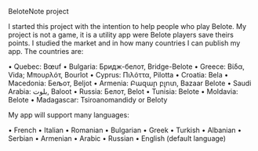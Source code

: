 BeloteNote project

I started this project with the intention to help people who play Belote. My project is not a game, it is a utility app were Belote players save theirs points. I studied the market and in how many countries I can publish my app. The countries are: 

•	Quebec: Bœuf
•	Bulgaria: Бридж-белот, Bridge-Belote
•	Greece: Βίδα, Vida; Μπουρλότ, Bourlot
•	Cyprus: Πιλόττα, Pilotta
•	Croatia: Bela
•	Macedonia: Бељот, Beljot
•	Armenia: Բազար բլոտ, Bazaar Belote
•	Saudi Arabia: بلوت, Baloot
•	Russia: Белот, Belot
•	Tunisia: Belote
•	Moldavia: Belote
•	Madagascar: Tsiroanomandidy or Beloty




My app will support many languages:

•	French
•	Italian
•	Romanian
•	Bulgarian
•	Greek
•	Turkish
•	Albanian
•	Serbian
•	Armenian
•	Arabic
•	Russian
•	English (default language)
